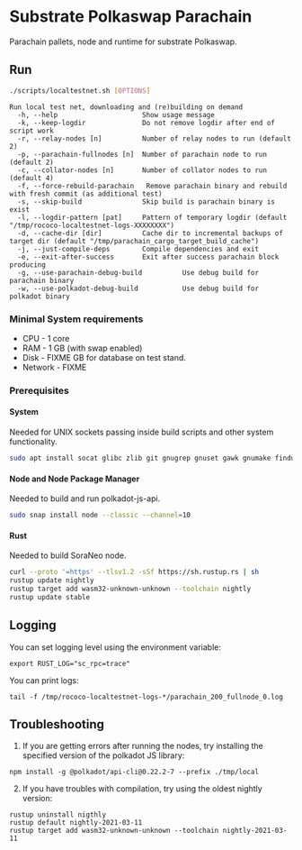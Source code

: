 # Substrate Polkaswap Parachain

Parachain pallets, node and runtime for substrate Polkaswap.

## Run

```bash
./scripts/localtestnet.sh [OPTIONS]
```

```
Run local test net, downloading and (re)building on demand
  -h, --help                     Show usage message
  -k, --keep-logdir              Do not remove logdir after end of script work
  -r, --relay-nodes [n]          Number of relay nodes to run (default 2)
  -p, --parachain-fullnodes [n]  Number of parachain node to run (default 2)
  -c, --collator-nodes [n]       Number of collator nodes to run (default 4)
  -f, --force-rebuild-parachain   Remove parachain binary and rebuild with fresh commit (as additional test)
  -s, --skip-build               Skip build is parachain binary is exist
  -l, --logdir-pattern [pat]     Pattern of temporary logdir (default "/tmp/rococo-localtestnet-logs-XXXXXXXX")
  -d, --cache-dir [dir]          Cache dir to incremental backups of target dir (default "/tmp/parachain_cargo_target_build_cache")
  -j, --just-compile-deps        Compile dependencies and exit
  -e, --exit-after-success       Exit after success parachain block producing
  -g, --use-parachain-debug-build          Use debug build for parachain binary
  -w, --use-polkadot-debug-build           Use debug build for polkadot binary
```

### Minimal System requirements

* CPU - 1 core
* RAM - 1 GB (with swap enabled)
* Disk - FIXME GB for database on test stand.
* Network - FIXME

### Prerequisites

#### System

Needed for UNIX sockets passing inside build scripts and other system functionality.

```bash
sudo apt install socat glibc zlib git gnugrep gnuset gawk gnumake findutils gnutar wget utils-linux
```

#### Node and Node Package Manager 

Needed to build and run polkadot-js-api.

```bash
sudo snap install node --classic --channel=10
```

#### Rust

Needed to build SoraNeo node.

```bash
curl --proto '=https' --tlsv1.2 -sSf https://sh.rustup.rs | sh
rustup update nightly
rustup target add wasm32-unknown-unknown --toolchain nightly
rustup update stable
```

## Logging

You can set logging level using the environment variable:

```
export RUST_LOG="sc_rpc=trace"
```

You can print logs:

```
tail -f /tmp/rococo-localtestnet-logs-*/parachain_200_fullnode_0.log
```

## Troubleshooting

1. If you are getting errors after running the nodes, try installing the specified version of the polkadot JS library:
```
npm install -g @polkadot/api-cli@0.22.2-7 --prefix ./tmp/local
```

2. If you have troubles with compilation, try using the oldest nightly version:
```
rustup uninstall nigthly
rustup default nightly-2021-03-11
rustup target add wasm32-unknown-unknown --toolchain nightly-2021-03-11
```